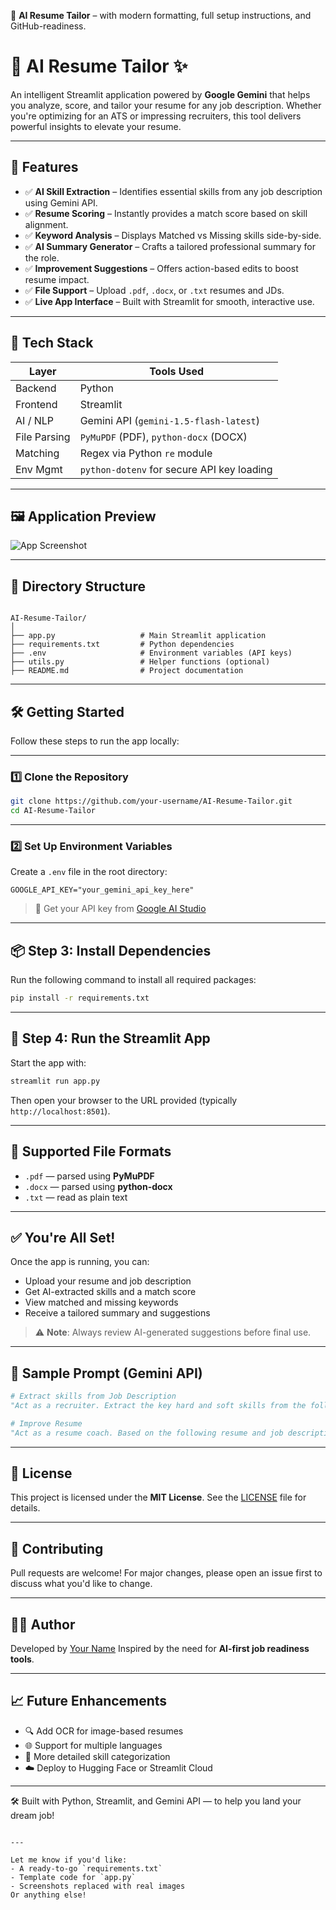 
🎯 **AI Resume Tailor** – with modern formatting, full setup instructions, and GitHub-readiness.


# 🧠 AI Resume Tailor ✨

An intelligent Streamlit application powered by **Google Gemini** that helps you analyze, score, and tailor your resume for any job description. Whether you're optimizing for an ATS or impressing recruiters, this tool delivers powerful insights to elevate your resume.

---

## 🚀 Features

- ✅ **AI Skill Extraction** – Identifies essential skills from any job description using Gemini API.
- ✅ **Resume Scoring** – Instantly provides a match score based on skill alignment.
- ✅ **Keyword Analysis** – Displays Matched vs Missing skills side-by-side.
- ✅ **AI Summary Generator** – Crafts a tailored professional summary for the role.
- ✅ **Improvement Suggestions** – Offers action-based edits to boost resume impact.
- ✅ **File Support** – Upload `.pdf`, `.docx`, or `.txt` resumes and JDs.
- ✅ **Live App Interface** – Built with Streamlit for smooth, interactive use.

---

## 🧠 Tech Stack

| Layer        | Tools Used                                     |
|--------------|------------------------------------------------|
| Backend      | Python                                         |
| Frontend     | Streamlit                                      |
| AI / NLP     | Gemini API (`gemini-1.5-flash-latest`)         |
| File Parsing | `PyMuPDF` (PDF), `python-docx` (DOCX)          |
| Matching     | Regex via Python `re` module                   |
| Env Mgmt     | `python-dotenv` for secure API key loading     |

---

## 🖼️ Application Preview

![App Screenshot](https://via.placeholder.com/800x400.png?text=App+Preview)

---

## 📂 Directory Structure

```

AI-Resume-Tailor/
│
├── app.py                   # Main Streamlit application
├── requirements.txt         # Python dependencies
├── .env                     # Environment variables (API keys)
├── utils.py                 # Helper functions (optional)
├── README.md                # Project documentation

````

---

## 🛠️ Getting Started

Follow these steps to run the app locally:

---

### 1️⃣ Clone the Repository

```bash
git clone https://github.com/your-username/AI-Resume-Tailor.git
cd AI-Resume-Tailor
````

---

### 2️⃣ Set Up Environment Variables

Create a `.env` file in the root directory:

```env
GOOGLE_API_KEY="your_gemini_api_key_here"
```

> 🔑 Get your API key from [Google AI Studio](https://aistudio.google.com/app/apikey)

---

## 📦 Step 3: Install Dependencies

Run the following command to install all required packages:

```bash
pip install -r requirements.txt
```

---

## 🚀 Step 4: Run the Streamlit App

Start the app with:

```bash
streamlit run app.py
```

Then open your browser to the URL provided (typically `http://localhost:8501`).

---

## 📂 Supported File Formats

* `.pdf` — parsed using **PyMuPDF**
* `.docx` — parsed using **python-docx**
* `.txt` — read as plain text

---

## ✅ You're All Set!

Once the app is running, you can:

* Upload your resume and job description
* Get AI-extracted skills and a match score
* View matched and missing keywords
* Receive a tailored summary and suggestions

> ⚠️ **Note**: Always review AI-generated suggestions before final use.

---

## 🧪 Sample Prompt (Gemini API)

```python
# Extract skills from Job Description
"Act as a recruiter. Extract the key hard and soft skills from the following job description. Return as a comma-separated list:\n\n{job_description_text}"
```

```python
# Improve Resume
"Act as a resume coach. Based on the following resume and job description, provide suggestions to improve:\n\nResume:\n{resume_text}\n\nJD:\n{job_description_text}"
```

---

## 📜 License

This project is licensed under the **MIT License**.
See the [LICENSE](./LICENSE) file for details.

---

## 🙌 Contributing

Pull requests are welcome! For major changes, please open an issue first to discuss what you'd like to change.

---

## 👨‍💻 Author

Developed by [Your Name](https://github.com/your-username)
Inspired by the need for **AI-first job readiness tools**.

---

## 📈 Future Enhancements

* 🔍 Add OCR for image-based resumes
* 🌐 Support for multiple languages
* 🧠 More detailed skill categorization
* ☁️ Deploy to Hugging Face or Streamlit Cloud

---

🛠 Built with Python, Streamlit, and Gemini API — to help you land your dream job!

```

---

Let me know if you'd like:
- A ready-to-go `requirements.txt`
- Template code for `app.py`
- Screenshots replaced with real images  
Or anything else!
```
